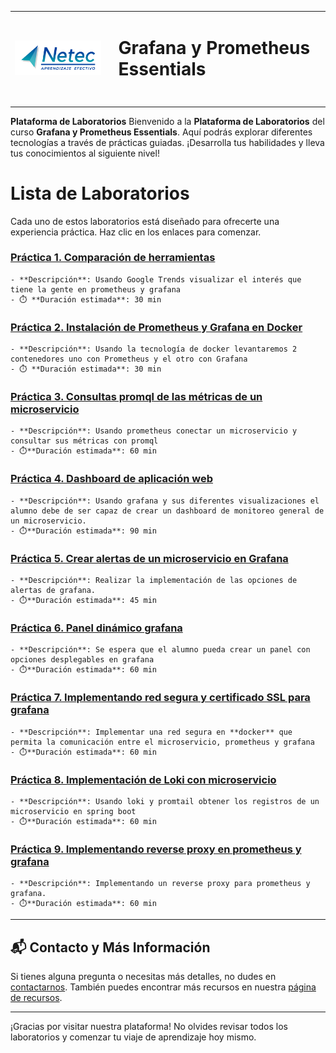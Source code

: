 <div>
<table>
  <tbody>
      <tr>
    <td> 
        <img src="./images/neteclogo.png" width="250px">
    <td>
    <td>
      <h1>Grafana y Prometheus Essentials<h1>
    </td>
  </tr>
  </tbody>
<table>
</div>

**Plataforma de Laboratorios**
Bienvenido a la **Plataforma de Laboratorios** del curso **Grafana y Prometheus Essentials**. Aquí podrás explorar diferentes tecnologías a través de prácticas guiadas. ¡Desarrolla tus habilidades y lleva tus conocimientos al siguiente nivel!

# Lista de Laboratorios
Cada uno de estos laboratorios está diseñado para ofrecerte una experiencia práctica. Haz clic en los enlaces para comenzar.

### [Práctica 1. Comparación de herramientas](./Capitulo1/README.md)
    - **Descripción**: Usando Google Trends visualizar el interés que tiene la gente en prometheus y grafana
    - ⏱️ **Duración estimada**: 30 min

### [Práctica 2. Instalación de Prometheus y Grafana en Docker](./Capitulo2/README.md)
    - **Descripción**: Usando la tecnología de docker levantaremos 2 contenedores uno con Prometheus y el otro con Grafana
    - ⏱️ **Duración estimada**: 30 min

### [Práctica 3. Consultas promql de las métricas de un microservicio](./Capitulo3/README.md)
    - **Descripción**: Usando prometheus conectar un microservicio y consultar sus métricas con promql
    - ⏱️**Duración estimada**: 60 min

### [Práctica 4. Dashboard de aplicación web](./Capitulo4/README.md)
    - **Descripción**: Usando grafana y sus diferentes visualizaciones el alumno debe de ser capaz de crear un dashboard de monitoreo general de un microservicio.
    - ⏱️**Duración estimada**: 90 min

### [Práctica 5. Crear alertas de un microservicio en Grafana](./Capitulo5/README.md)
    - **Descripción**: Realizar la implementación de las opciones de alertas de grafana.
    - ⏱️**Duración estimada**: 45 min

### [Práctica 6. Panel dinámico grafana](./Capitulo6/README.md)
    - **Descripción**: Se espera que el alumno pueda crear un panel con opciones desplegables en grafana
    - ⏱️**Duración estimada**: 60 min

### [Práctica 7. Implementando red segura y certificado SSL para grafana](./Capitulo7/README.md)
    - **Descripción**: Implementar una red segura en **docker** que permita la comunicación entre el microservicio, prometheus y grafana
    - ⏱️**Duración estimada**: 60 min

### [Práctica 8. Implementación de Loki con microservicio](./Capitulo8/README.md)
    - **Descripción**: Usando loki y promtail obtener los registros de un microservicio en spring boot
    - ⏱️**Duración estimada**: 60 min


### [Práctica 9. Implementando reverse proxy en prometheus y grafana](./Capitulo9/README.md)
    - **Descripción**: Implementando un reverse proxy para prometheus y grafana.
    - ⏱️**Duración estimada**: 60 min



---
## 📬 **Contacto y Más Información**

Si tienes alguna pregunta o necesitas más detalles, no dudes en [contactarnos](mailto:soporte@netec.com). También puedes encontrar más recursos en nuestra [página de recursos](https://netec.com).

---

¡Gracias por visitar nuestra plataforma! No olvides revisar todos los laboratorios y comenzar tu viaje de aprendizaje hoy mismo.
